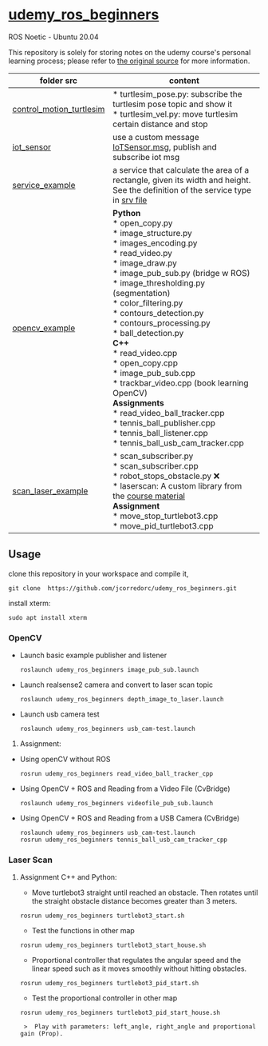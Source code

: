 # [udemy_ros_beginners](https://www.udemy.com/course/ros-essentials/)

ROS Noetic - Ubuntu 20.04 

This repository is solely for storing notes on the udemy course's personal learning process; please refer to [the original source](https://www.udemy.com/course/ros-essentials/) for more information.

| folder src| content |
| ------------- | ------------- |
| [control_motion_turtlesim](src/control_motion_turtlesim/) | * turtlesim_pose.py: subscribe the turtlesim pose topic and show it  <br/> * turtlesim_vel.py: move turtlesim certain distance and stop  |
|[iot_sensor](src/iot_sensor/) | use a custom message [IoTSensor.msg](msg/IoTSensor.msg), publish and subscribe iot msg  |
|[service_example](src/service_example/)|a service that calculate the area of a rectangle, given its width and height. See the definition of the service type in [srv file](srv/rectangleAreaService.srv)|
|[opencv_example](src/opencv_example/)| **Python** <br/> * open_copy.py <br/> * image_structure.py <br/> * images_encoding.py <br/> * read_video.py <br/> * image_draw.py <br/> * image_pub_sub.py (bridge w ROS) <br/>  * image_thresholding.py (segmentation) <br/> * color_filtering.py <br/> * contours_detection.py <br/> * contours_processing.py <br/> * ball_detection.py <br/>  **C++**  <br/>  * read_video.cpp <br/>  * open_copy.cpp <br/> * image_pub_sub.cpp <br/>  *  trackbar_video.cpp (book learning OpenCV) <br/> **Assignments** <br/> * read_video_ball_tracker.cpp  <br/> * tennis_ball_publisher.cpp <br/> * tennis_ball_listener.cpp <br/> * tennis_ball_usb_cam_tracker.cpp  |
|[scan_laser_example](src/scan_laser_example/)|* scan_subscriber.py <br/> * scan_subscriber.cpp <br/> * robot_stops_obstacle.py :x: <br/> * laserscan: A custom library from the [course material](https://www.udemy.com/course/ros-essentials/) <br/> **Assignment** <br/> * move_stop_turtlebot3.cpp <br/>  * move_pid_turtlebot3.cpp|


## Usage

clone this repository in your workspace and compile it,
```
git clone  https://github.com/jcorredorc/udemy_ros_beginners.git
```
install xterm:

```
sudo apt install xterm
```

### OpenCV

* Launch basic example publisher and listener
    ```
    roslaunch udemy_ros_beginners image_pub_sub.launch
    ```
* Launch realsense2 camera and convert to laser scan topic

    ```
    roslaunch udemy_ros_beginners depth_image_to_laser.launch
    ```
* Launch usb camera test
    ```
    roslaunch udemy_ros_beginners usb_cam-test.launch
    ```

1. Assignment:

* Using openCV without ROS
    ```
    rosrun udemy_ros_beginners read_video_ball_tracker_cpp
    ```
*  Using OpenCV + ROS and Reading from a Video File (CvBridge)
    ```
    roslaunch udemy_ros_beginners videofile_pub_sub.launch 
    ```
* Using OpenCV + ROS and Reading from a USB Camera (CvBridge)
    ```
    roslaunch udemy_ros_beginners usb_cam-test.launch
    rosrun udemy_ros_beginners tennis_ball_usb_cam_tracker_cpp
    ```

### Laser Scan 

1. Assignment C++ and Python: 
    * Move turtlebot3 straight until reached an obstacle. Then rotates until the straight obstacle distance becomes greater than 3 meters.  

    ```
    rosrun udemy_ros_beginners turtlebot3_start.sh
    ```
    - Test the functions in other map

    ```
    rosrun udemy_ros_beginners turtlebot3_start_house.sh
    ```
    *  Proportional controller that regulates the angular speed and the linear speed such as it moves smoothly without hitting obstacles.

    ```
    rosrun udemy_ros_beginners turtlebot3_pid_start.sh
    ```

    * Test the proportional controller in other map

    ```
    rosrun udemy_ros_beginners turtlebot3_pid_start_house.sh
    ```

        >  Play with parameters: left_angle, right_angle and proportional gain (Prop). 


